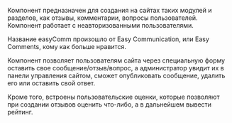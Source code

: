 Компонент предназначен для создания на сайтах таких модулей и разделов, как отзывы, комментарии, вопросы пользователей. Компонент работает с неавторизованными пользователями.

Название easyComm произошло от Easy Communication, или Easy Comments, кому как больше нравится.

Компонент позволяет пользователям сайта через специальную форму оставить свое сообщение/отзыв/вопрос, а администратор увидит их в панели управления сайтом, сможет опубликовать сообщение, удалить его или оставить свой ответ.

Кроме того, встроены пользовательские оценки, которые позволяют при создании отзывов оценить что-либо, а в дальнейшем вывести рейтинг.